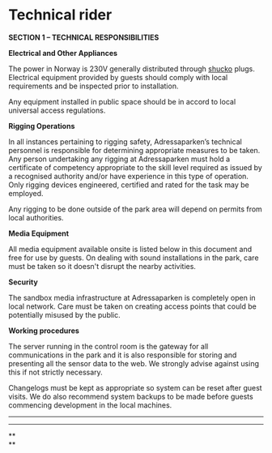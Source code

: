 # Technical rider

**SECTION 1 – TECHNICAL RESPONSIBILITIES**

**Electrical and Other Appliances**

The power in Norway is 230V generally distributed through [shucko](https://en.wikipedia.org/wiki/Schuko) plugs. Electrical equipment provided by guests should comply with local requirements and be inspected prior to installation.

Any equipment installed in public space should be in accord to local universal access regulations.

**Rigging Operations**

In all instances pertaining to rigging safety, Adressaparken’s technical personnel is responsible for determining appropriate measures to be taken. Any person undertaking any rigging at Adressaparken must hold a certificate of competency appropriate to the skill level required as issued by a recognised authority and/or have experience in this type of operation. Only rigging devices engineered, certified and rated for the task may be employed.

Any rigging to be done outside of the park area will depend on permits from local authorities.

**Media Equipment**

All media equipment available onsite is listed below in this document and free for use by guests. On dealing with sound installations in the park, care must be taken so it doesn't disrupt the nearby activities.

**Security**

The sandbox media infrastructure at Adressaparken is completely open in local network. Care must be taken on creating access points that could be potentially misused by the public.

**Working procedures**

The server running in the control room is the gateway for all communications in the park and it is also responsible for storing and presenting all the sensor data to the web. We strongly advise against using this if not strictly necessary.

Changelogs must be kept as appropriate so system can be reset after guest visits. We do also recommend system backups to be made before guests commencing development in the local machines.

---

---

**              
**

